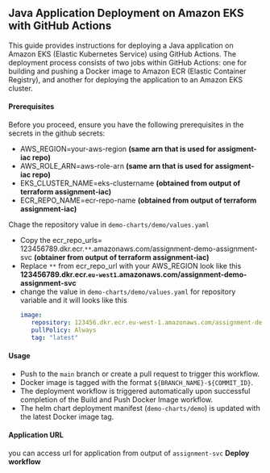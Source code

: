## Java Application Deployment on Amazon EKS with GitHub Actions
This guide provides instructions for deploying a Java application on Amazon EKS (Elastic Kubernetes Service) using GitHub Actions. The deployment process consists of two jobs within GitHub Actions: one for building and pushing a Docker image to Amazon ECR (Elastic Container Registry), and another for deploying the application to an Amazon EKS cluster.

#### Prerequisites
Before you proceed, ensure you have the following prerequisites in the secrets in the github secrets:
- AWS_REGION=your-aws-region **(same arn that is used for assigment-iac repo)**
- AWS_ROLE_ARN=aws-role-arn **(same arn that is used for assigment-iac repo)**
- EKS_CLUSTER_NAME=eks-clustername **(obtained from output of terraform assignment-iac)**
- ECR_REPO_NAME=ecr-repo-name **(obtained from output of terraform assignment-iac)**

Chage the repository value in `demo-charts/demo/values.yaml`
- Copy the ecr_repo_urls= 123456789.dkr.ecr.`**`.amazonaws.com/assignment-demo-assignment-svc **(obtainer from output of terraform assignment-iac)**
- Replace ``**`` from ecr_repo_url with your AWS_REGION look like this **123456789.dkr.ecr.`eu-west1`.amazonaws.com/assignment-demo-assignment-svc**
- change the value in `demo-charts/demo/values.yaml` for repository variable and it will looks like this
  ```yaml
  image:
     repository: 123456.dkr.ecr.eu-west-1.amazonaws.com/assignment-demo-assignment-svc
     pullPolicy: Always
     tag: "latest"
  ```

#### Usage
- Push to the `main` branch or create a pull request to trigger this workflow.
- Docker image is tagged with the format `${BRANCH_NAME}-${COMMIT_ID}`.
- The deployment workflow is triggered automatically upon successful completion of the Build and Push Docker Image workflow.
- The helm chart deployment manifest (`demo-charts/demo`) is updated with the latest Docker image tag.
#### Application URL
you can access url for application from output of `assignment-svc` **Deploy workflow**
